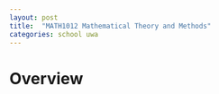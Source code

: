 ```yaml
---
layout: post
title:  "MATH1012 Mathematical Theory and Methods"
categories: school uwa
---
```


# Overview

